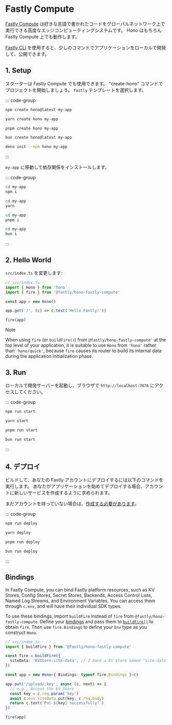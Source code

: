 # Fastly Compute

[Fastly Compute](https://www.fastly.com/products/edge-compute) は好きな言語で書かれたコードをグローバルネットワーク上で実行できる高度なエッジコンピューティングシステムです。 Hono はもちろん Fastly Compute 上でも動作します。

[Fastly CLI](https://www.fastly.com/documentation/reference/tools/cli/) を使用すると、少しのコマンドでアプリケーションをローカルで開発して、公開できます。

## 1. Setup

スターターは Fastly Compute でも使用できます。
"create-hono" コマンドでプロジェクトを開始しましょう。
`fastly` テンプレートを選択します。

::: code-group

```sh [npm]
npm create hono@latest my-app
```

```sh [yarn]
yarn create hono my-app
```

```sh [pnpm]
pnpm create hono my-app
```

```sh [bun]
bun create hono@latest my-app
```

```sh [deno]
deno init --npm hono my-app
```

:::

`my-app` に移動して依存関係をインストールします。

::: code-group

```sh [npm]
cd my-app
npm i
```

```sh [yarn]
cd my-app
yarn
```

```sh [pnpm]
cd my-app
pnpm i
```

```sh [bun]
cd my-app
bun i
```

:::

## 2. Hello World

`src/index.ts` を変更します:

```ts
// src/index.ts
import { Hono } from 'hono'
import { fire } from '@fastly/hono-fastly-compute'

const app = new Hono()

app.get('/', (c) => c.text('Hello Fastly!'))

fire(app)
```

> [!NOTE]
> When using `fire` (or `buildFire()`) from `@fastly/hono-fastly-compute'` at the top level of your application, it is suitable to use `Hono` from `'hono'` rather than `'hono/quick'`, because `fire` causes its router to build its internal data during the application initialization phase.

## 3. Run

ローカルで開発サーバーを起動し、ブラウザで `http://localhost:7676` にアクセスしてください。

::: code-group

```sh [npm]
npm run start
```

```sh [yarn]
yarn start
```

```sh [pnpm]
pnpm run start
```

```sh [bun]
bun run start
```

:::

## 4. デプロイ

ビルドして、あなたの Fastly アカウントにデプロイするには以下のコマンドを実行します。 あなたがアプリケーションを始めてデプロイする場合、アカウントに新しいサービスを作成するように求められます。

まだアカウントを持っていない場合は、[作成する必要があります](https://www.fastly.com/signup/)。

::: code-group

```sh [npm]
npm run deploy
```

```sh [yarn]
yarn deploy
```

```sh [pnpm]
pnpm run deploy
```

```sh [bun]
bun run deploy
```

:::

## Bindings

In Fastly Compute, you can bind Fastly platform resources, such as KV Stores, Config Stores, Secret Stores, Backends, Access Control Lists, Named Log Streams, and Environment Variables. You can access them through `c.env`, and will have their individual SDK types.

To use these bindings, import `buildFire` instead of `fire` from `@fastly/hono-fastly-compute`. Define your [bindings](https://github.com/fastly/compute-js-context?tab=readme-ov-file#typed-bindings-with-buildcontextproxy) and pass them to [`buildFire()`](https://github.com/fastly/hono-fastly-compute?tab=readme-ov-file#basic-example) to obtain `fire`. Then use `fire.Bindings` to define your `Env` type as you construct `Hono`.

```ts
// src/index.ts
import { buildFire } from '@fastly/hono-fastly-compute'

const fire = buildFire({
  siteData: 'KVStore:site-data', // I have a KV Store named "site-data"
})

const app = new Hono<{ Bindings: typeof fire.Bindings }>()

app.put('/upload/:key', async (c, next) => {
  // e.g., Access the KV Store
  const key = c.req.param('key')
  await c.env.siteData.put(key, c.req.body)
  return c.text(`Put ${key} successfully!`)
})

fire(app)
```
